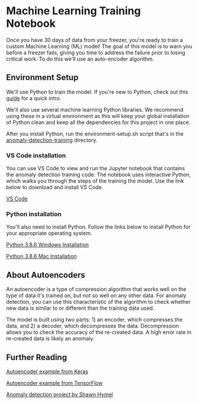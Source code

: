 # Machine Learning Training Notebook

Once you have 30 days of data from your freezer, you're ready to train a custom Machine Learning (ML) model! The goal of this model is to warn you before a freezer fails, giving you time to address the failure prior to losing critical work. To do this we'll use an auto-encoder algorithm.

## Environment Setup

We'll use Python to train the model.  If you're new to Python, check out this [guide](https://docs.microsoft.com/en-us/learn/modules/intro-to-python/) for a quick intro. 

We'll also use several machine learning Python libraries. We recommend using these in a virtual environment as this will keep your global installation of Python clean and keep all the dependencies for this project in one place. 

After you install Python, run the environment-setup.sh script that's in the [anomaly-detection-training](https://github.com/microsoft/ai-freezer-monitor/tree/main/anomaly-detection-training) directory.

### VS Code installation

You can use VS Code to view and run the Jupyter notebook that contains the anomaly detection training code. The notebook uses interactive Python, which walks you through the steps of the training the model. Use the link below to download and install VS Code.

[VS Code](https://code.visualstudio.com/)

### Python installation

You'll also need to install Python. Follow the links below to install Python for your appropriate operating system.

[Python 3.8.6 Windows Installation](hhttps://www.python.org/ftp/python/3.8.6/python-3.8.6-amd64.exe)

[Python 3.8.6 Mac Installation](https://www.python.org/ftp/python/3.8.6/python-3.8.6-macosx10.9.pkg)


## About Autoencoders

An autoencoder is a type of compression algorithm that works well on the type of data it's trained on, but not so well on any other data. For anomaly detection, you can use this characteristic of the algorithm to check whether new data is similar to or different than the training data used. 

The model is built using two parts: 1) an encoder, which compresses the data, and 2) a decoder, which decompresses the data. Decompression allows you to check the accuracy of the re-created data. A high error rate in re-created data is likely an anomaly.

## Further Reading
[Autoencoder example from Keras](https://keras.io/examples/timeseries/timeseries_anomaly_detection/)

[Autoencoder example from TensorFlow](https://www.tensorflow.org/tutorials/generative/autoencoder)

[Anomaly detection project by Shawn Hymel](https://github.com/ShawnHymel/tinyml-example-anomaly-detection)
